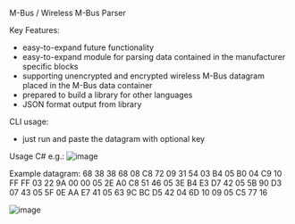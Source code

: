 M-Bus / Wireless M-Bus Parser

Key Features:
- easy-to-expand future functionality
- easy-to-expand module for parsing data contained in the manufacturer specific blocks
- supporting unencrypted and encrypted wireless M-Bus datagram placed in the M-Bus data container
- prepared to build a library for other languages
- JSON format output from library

CLI usage:
- just run and paste the datagram with optional key

Usage C# e.g.:
![image](https://github.com/user-attachments/assets/bc6dcc68-0cdc-4330-821e-e2f4043e5421)


Example datagram:
68 38 38 68 08 C8 72 09 31 54 03 B4 05 B0 04 C9 10 FF FF 03 22 9A 00 00 05 2E A0 C8 51 46 05 3E B4 E3 D7 42 05 5B 90 D3 07 43 05 5F 0E AA E7 41 05 63 9C BC D5 42 04 6D 10 09 05 C5 77 16


![image](https://github.com/user-attachments/assets/9282b36d-f02c-41a8-905e-5da95fd619d3)
